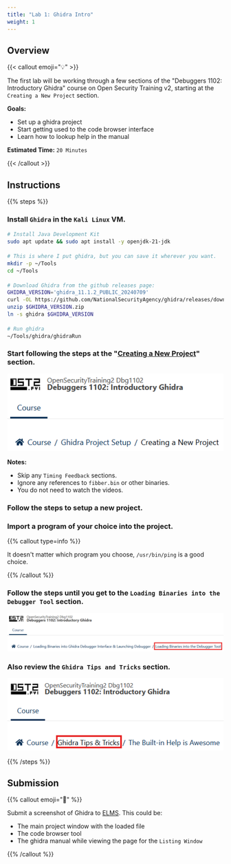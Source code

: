 ```yaml
---
title: "Lab 1: Ghidra Intro"
weight: 1
---
```


## Overview

{{< callout emoji="💡" >}}

The first lab will be working through a few sections of the "Debuggers 1102:
Introductory Ghidra" course on Open Security Training v2, starting at the
`Creating a New Project` section.

**Goals:**

- Set up a ghidra project
- Start getting used to the code browser interface
- Learn how to lookup help in the manual

**Estimated Time:** `20 Minutes`

{{< /callout >}}

## Instructions

{{% steps %}}

### Install `Ghidra` in the `Kali Linux` VM.

```bash {filename=Bash}
# Install Java Development Kit
sudo apt update && sudo apt install -y openjdk-21-jdk

# This is where I put ghidra, but you can save it wherever you want.
mkdir -p ~/Tools
cd ~/Tools

# Download Ghidra from the github releases page:
GHIDRA_VERSION='ghidra_11.1.2_PUBLIC_20240709'
curl -OL https://github.com/NationalSecurityAgency/ghidra/releases/download/Ghidra_11.1.2_build/$GHIDRA_VERSION.zip
unzip $GHIDRA_VERSION.zip
ln -s ghidra $GHIDRA_VERSION

# Run ghidra
~/Tools/ghidra/ghidraRun
```

### Start following the steps at the "[Creating a New Project](https://apps.p.ost2.fyi/learning/course/course-v1:OpenSecurityTraining2+Dbg1102_IntroGhidra+2024_v2/block-v1:OpenSecurityTraining2+Dbg1102_IntroGhidra+2024_v2+type@sequential+block@c30b569ec895457192a5886513b4934d)" section.

<!-- <iframe -->
<!-- src="..." -->
<!-- width="576" height="420" title="Introductory Ghidra" scrolling="no" frameborder="0" -->
<!-- /> -->

![](intro_ghidra_ostv2.png)

**Notes:**

- Skip any `Timing Feedback` sections.
- Ignore any references to `fibber.bin` or other binaries.
- You do not need to watch the videos.

### Follow the steps to setup a new project.

### Import a program of your choice into the project.

{{% callout type=info %}}

It doesn't matter which program you choose, `/usr/bin/ping` is a good choice.

{{% /callout %}}

### Follow the steps until you get to the `Loading Binaries into the Debugger Tool` section.

![](intro_ghidra_ostv2_end.png)

### Also review the `Ghidra Tips and Tricks` section.

![](intro_ghidra_ostv2_tips.png)

{{% /steps %}}

## Submission

{{% callout emoji="📝" %}}

Submit a screenshot of Ghidra to [ELMS](). This could be:

- The main project window with the loaded file
- The code browser tool
- The ghidra manual while viewing the page for the `Listing Window`

{{% /callout %}}

